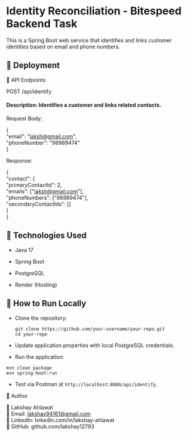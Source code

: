 # Identity Reconciliation - Bitespeed Backend Task

This is a Spring Boot web service that identifies and links customer identities based on email and phone numbers.

## 🚀 Deployment

🔹 API Endpoints

POST /api/identify

#### Description: Identifies a customer and links related contacts.

Request Body:

{ <br>
  "email": "laksh@gmail.com", <br>
  "phoneNumber": "98989474" <br>
} <br>

Response:

{ <br>
    "contact": { <br>
        "primaryContactId": 2, <br>
        "emails": ["laksh@gmail.com"], <br>
        "phoneNumbers": ["98989474"], <br>
        "secondaryContactIds": [] <br>
    }<br>
}<br>

## 🔹 Technologies Used

* Java 17

* Spring Boot

* PostgreSQL

* Render (Hosting)

## 🔹 How to Run Locally

* Clone the repository:

  `git clone https://github.com/your-username/your-repo.git` <br>
  `cd your-repo` 

* Update application.properties with local PostgreSQL credentials.

* Run the application:

`mvn clean package` <br>
`mvn spring-boot:run`

* Test via Postman at `http://localhost:8080/api/identify`.


🔹 Author

👤 Lakshay Ahlawat <br>
📧 Email: lakshay94161@gmail.com <br>
🔗 LinkedIn: linkedin.com/in/lakshay-ahlawat <br>
🔗 GitHub: github.com/lakshay12793
